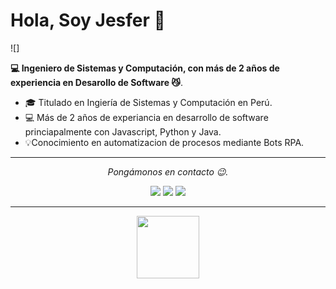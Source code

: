 # Hola, Soy Jesfer 👋

![]

**💻 Ingeniero de Sistemas y Computación, con más de 2 años de experiencia en Desarollo de Software 😼**.

- 🎓 Titulado en Ingiería de Sistemas y Computación en Perú.
- 💻 Más de 2 años de experiancia en desarrollo de software princiapalmente con Javascript, Python y Java.
- 💡Conocimiento en automatizacion de procesos mediante Bots RPA.

<hr>
<p align="center">
  <i>Pongámonos en contacto 😉.</i>

<p align="center">
<a href= "https://jesfer.dev"><img src="https://img.icons8.com/?size=50&id=8bVNpI807DcA&format=png&color=000000"/></a>
<a href= "https://www.linkedin.com/in/jesferlujan/"><img src="https://img.icons8.com/?size=50&id=114445&format=png&color=000000"/></a>
<a href= "mailto:jesferlujan@gmail.com"><img src="https://img.icons8.com/?size=50&id=YrXy82StfwT9&format=png&color=000000"/></a>


</p>

---

<p align="center">
  <img src="https://raw.githubusercontent.com/coderjojo/coderjojo/master/img/github.gif" width=100>
  <br><br>
</p>

